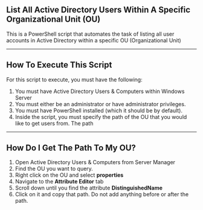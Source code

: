 ## List All Active Directory Users Within A Specific Organizational Unit (OU)

This is a PowerShell script that automates the task of listing all user accounts 
in Active Directory within a specific OU (Organizational Unit)

---

## How To Execute This Script

For this script to execute, you must have the following: 

1. You must have Active Directory Users & Computers within Windows Server
2. You must either be an administrator or have administrator privileges. 
3. You must have PowerShell installed (which it should be by default).
4. Inside the script, you must specify the path of the OU that you would like to get users from. The path 


---

## How Do I Get The Path To My OU?


1. Open Active Directory Users & Computers from Server Manager
2. Find the OU you want to query.
3. Right click on the OU and select **properties**
4. Navigate to the **Attribute Editor** tab
5. Scroll down until you find the attribute **DistinguishedName**
6. Click on it and copy that path. Do not add anything before or after the path. 
